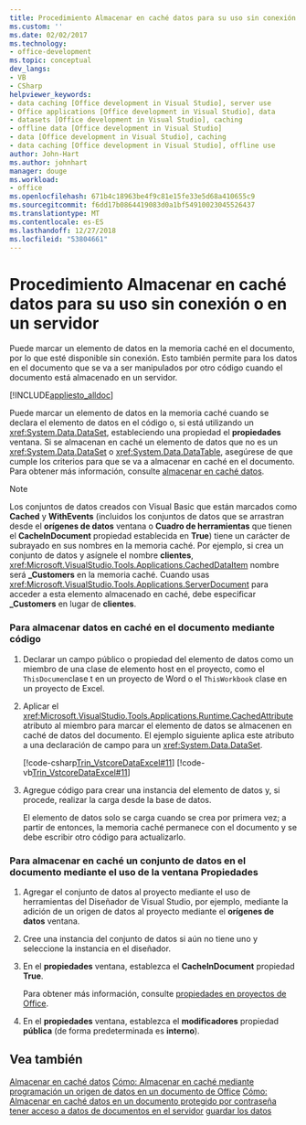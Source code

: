 ```yaml
---
title: Procedimiento Almacenar en caché datos para su uso sin conexión o en un servidor
ms.custom: ''
ms.date: 02/02/2017
ms.technology:
- office-development
ms.topic: conceptual
dev_langs:
- VB
- CSharp
helpviewer_keywords:
- data caching [Office development in Visual Studio], server use
- Office applications [Office development in Visual Studio], data
- datasets [Office development in Visual Studio], caching
- offline data [Office development in Visual Studio]
- data [Office development in Visual Studio], caching
- data caching [Office development in Visual Studio], offline use
author: John-Hart
ms.author: johnhart
manager: douge
ms.workload:
- office
ms.openlocfilehash: 671b4c18963be4f9c81e15fe33e5d68a410655c9
ms.sourcegitcommit: f6dd17b0864419083d0a1bf54910023045526437
ms.translationtype: MT
ms.contentlocale: es-ES
ms.lasthandoff: 12/27/2018
ms.locfileid: "53804661"
---
```

# <a name="how-to-cache-data-for-use-offline-or-on-a-server"></a>Procedimiento Almacenar en caché datos para su uso sin conexión o en un servidor
  Puede marcar un elemento de datos en la memoria caché en el documento, por lo que esté disponible sin conexión. Esto también permite para los datos en el documento que se va a ser manipulados por otro código cuando el documento está almacenado en un servidor.

 [!INCLUDE[appliesto_alldoc](../vsto/includes/appliesto-alldoc-md.md)]

 Puede marcar un elemento de datos en la memoria caché cuando se declara el elemento de datos en el código o, si está utilizando un <xref:System.Data.DataSet>, estableciendo una propiedad el **propiedades** ventana. Si se almacenan en caché un elemento de datos que no es un <xref:System.Data.DataSet> o <xref:System.Data.DataTable>, asegúrese de que cumple los criterios para que se va a almacenar en caché en el documento. Para obtener más información, consulte [almacenar en caché datos](../vsto/caching-data.md).

> [!NOTE]
>  Los conjuntos de datos creados con Visual Basic que están marcados como **Cached** y **WithEvents** (incluidos los conjuntos de datos que se arrastran desde el **orígenes de datos** ventana o **Cuadro de herramientas** que tienen el **CacheInDocument** propiedad establecida en **True**) tiene un carácter de subrayado en sus nombres en la memoria caché. Por ejemplo, si crea un conjunto de datos y asígnele el nombre **clientes**, <xref:Microsoft.VisualStudio.Tools.Applications.CachedDataItem> nombre será **_Customers** en la memoria caché. Cuando usas <xref:Microsoft.VisualStudio.Tools.Applications.ServerDocument> para acceder a esta elemento almacenado en caché, debe especificar **_Customers** en lugar de **clientes**.

### <a name="to-cache-data-in-the-document-using-code"></a>Para almacenar datos en caché en el documento mediante código

1.  Declarar un campo público o propiedad del elemento de datos como un miembro de una clase de elemento host en el proyecto, como el `ThisDocumen`clase t en un proyecto de Word o el `ThisWorkbook` clase en un proyecto de Excel.

2.  Aplicar el <xref:Microsoft.VisualStudio.Tools.Applications.Runtime.CachedAttribute> atributo al miembro para marcar el elemento de datos se almacenen en caché de datos del documento. El ejemplo siguiente aplica este atributo a una declaración de campo para un <xref:System.Data.DataSet>.

     [!code-csharp[Trin_VstcoreDataExcel#11](../vsto/codesnippet/CSharp/Trin_VstcoreDataExcelCS/Sheet1.cs#11)]
     [!code-vb[Trin_VstcoreDataExcel#11](../vsto/codesnippet/VisualBasic/Trin_VstcoreDataExcelVB/Sheet1.vb#11)]

3.  Agregue código para crear una instancia del elemento de datos y, si procede, realizar la carga desde la base de datos.

     El elemento de datos solo se carga cuando se crea por primera vez; a partir de entonces, la memoria caché permanece con el documento y se debe escribir otro código para actualizarlo.

### <a name="to-cache-a-dataset-in-the-document-by-using-the-properties-window"></a>Para almacenar en caché un conjunto de datos en el documento mediante el uso de la ventana Propiedades

1.  Agregar el conjunto de datos al proyecto mediante el uso de herramientas del Diseñador de Visual Studio, por ejemplo, mediante la adición de un origen de datos al proyecto mediante el **orígenes de datos** ventana.

2.  Cree una instancia del conjunto de datos si aún no tiene uno y seleccione la instancia en el diseñador.

3.  En el **propiedades** ventana, establezca el **CacheInDocument** propiedad **True**.

     Para obtener más información, consulte [propiedades en proyectos de Office](../vsto/properties-in-office-projects.md).

4.  En el **propiedades** ventana, establezca el **modificadores** propiedad **pública** (de forma predeterminada es **interno**).

## <a name="see-also"></a>Vea también
 [Almacenar en caché datos](../vsto/caching-data.md) [Cómo: Almacenar en caché mediante programación un origen de datos en un documento de Office](../vsto/how-to-programmatically-cache-a-data-source-in-an-office-document.md) [Cómo: Almacenar en caché datos en un documento protegido por contraseña](../vsto/how-to-cache-data-in-a-password-protected-document.md) [tener acceso a datos de documentos en el servidor](../vsto/accessing-data-in-documents-on-the-server.md) [guardar los datos](../data-tools/saving-data.md)
